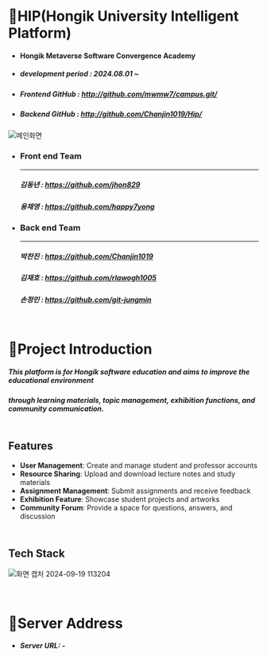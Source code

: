 # :star2:HIP(Hongik University Intelligent Platform)
* #### Hongik Metaverse Software Convergence Academy
* ##### development period : 2024.08.01 ~
* ##### Frontend GitHub : <http://github.com/mwmw7/campus.git/>
* ##### Backend GitHub : <http://github.com/Chanjin1019/Hip/>

![메인화면](https://github.com/user-attachments/assets/09467aa8-417b-4176-a2cd-d12b0a2321da)
* ### Front end Team
  ---
  ##### 김동년 : <https://github.com/jhon829>

  ##### 용채영 : <https://github.com/happy7yong>
 
* ### Back end Team
  ---
  ##### 박찬진 : <https://github.com/Chanjin1019>
  ##### 김재호 : <https://github.com/rlawogh1005>
  ##### 손정민 : <https://github.com/git-jungmin>
 

# <br/>:star2:Project Introduction

  ##### This platform is for Hongik software education and aims to improve the educational environment 
  ##### through learning materials, topic management, exhibition functions, and community communication.

  ## <br/>Features

- **User Management**: Create and manage student and professor accounts
- **Resource Sharing**: Upload and download lecture notes and study materials
- **Assignment Management**: Submit assignments and receive feedback
- **Exhibition Feature**: Showcase student projects and artworks
- **Community Forum**: Provide a space for questions, answers, and discussion
  
 ## <br/>  Tech Stack
   ![화면 캡처 2024-09-19 113204](https://github.com/user-attachments/assets/52b1be1a-7bc7-44b1-9431-cb36ca11ca17)

  
# <br/>:star2:Server Address
* ##### Server URL: -

